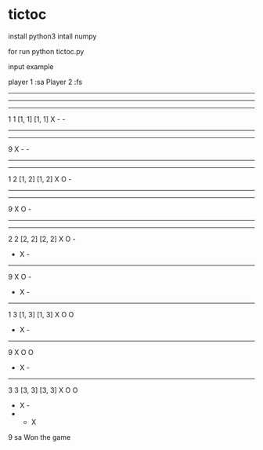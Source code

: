 # tictoc

install python3
intall numpy

for run 
python tictoc.py

input example

player 1 :sa
Player 2 :fs
- - - 
- - - 
- - - 

1 1
[1, 1]
[1, 1]
X - - 
- - - 
- - - 

9
X - - 
- - - 
- - - 

1 2
[1, 2]
[1, 2]
X O - 
- - - 
- - - 

9
X O - 
- - - 
- - - 

2 2
[2, 2]
[2, 2]
X O - 
- X - 
- - - 

9
X O - 
- X - 
- - - 

1 3
[1, 3]
[1, 3]
X O O 
- X - 
- - - 

9
X O O 
- X - 
- - - 

3 3
[3, 3]
[3, 3]
X O O 
- X - 
- - X 

9
sa Won the game
